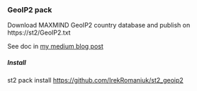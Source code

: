 ### GeoIP2 pack

Download MAXMIND GeoIP2 country database and publish on https://st2/GeoIP2.txt

See doc in [my medium blog post](https://medium.com/@IrekRomaniuk/my-stackstorm-geoip2-pack-d1984e7222a2)

##### Install

st2 pack install https://github.com/IrekRomaniuk/st2_geoip2